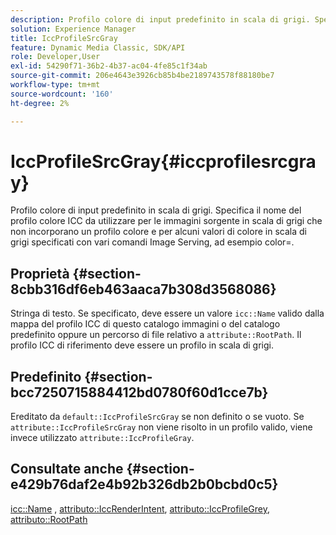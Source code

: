 ```yaml
---
description: Profilo colore di input predefinito in scala di grigi. Specifica il nome del profilo colore ICC da utilizzare per le immagini sorgente in scala di grigi che non incorporano un profilo colore e per alcuni valori di colore in scala di grigi specificati con vari comandi Image Serving, ad esempio color=.
solution: Experience Manager
title: IccProfileSrcGray
feature: Dynamic Media Classic, SDK/API
role: Developer,User
exl-id: 54290f71-36b2-4b37-ac04-4fe85c1f34ab
source-git-commit: 206e4643e3926cb85b4be2189743578f88180be7
workflow-type: tm+mt
source-wordcount: '160'
ht-degree: 2%

---
```


# IccProfileSrcGray{#iccprofilesrcgray}

Profilo colore di input predefinito in scala di grigi. Specifica il nome del profilo colore ICC da utilizzare per le immagini sorgente in scala di grigi che non incorporano un profilo colore e per alcuni valori di colore in scala di grigi specificati con vari comandi Image Serving, ad esempio color=.

## Proprietà {#section-8cbb316df6eb463aaca7b308d3568086}

Stringa di testo. Se specificato, deve essere un valore `icc::Name` valido dalla mappa del profilo ICC di questo catalogo immagini o del catalogo predefinito oppure un percorso di file relativo a `attribute::RootPath`. Il profilo ICC di riferimento deve essere un profilo in scala di grigi.

## Predefinito {#section-bcc7250715884412bd0780f60d1cce7b}

Ereditato da `default::IccProfileSrcGray` se non definito o se vuoto. Se `attribute::IccProfileSrcGray` non viene risolto in un profilo valido, viene invece utilizzato `attribute::IccProfileGray`.

## Consultate anche {#section-e429b76daf2e4b92b326db2b0bcbd0c5}

[icc::Name](../../../../../is-api/image-catalog/image-serving-api-ref/c-image-catalog-reference/c-icc-profile-map-reference/r-name-icc.md#reference-9e7d3c8e35434981a3dfac66b8946cbe) ,  [attributo::IccRenderIntent](../../../../../is-api/image-catalog/image-serving-api-ref/c-image-catalog-reference/c-attributes-reference/r-iccrenderintent.md#reference-012f207f28bd4406a5368d23ed95a51f),  [attributo::IccProfileGrey](../../../../../is-api/image-catalog/image-serving-api-ref/c-image-catalog-reference/c-attributes-reference/r-iccprofilegray.md#reference-13822a1596e440eea0492e86d88dad35),  [attributo::RootPath](../../../../../is-api/image-catalog/image-serving-api-ref/c-image-catalog-reference/c-attributes-reference/r-rootpath.md#reference-17d57e5967be403b8408fa7214017494)
